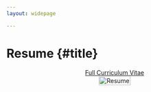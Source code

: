 ```yaml
---
layout: widepage

---
```


<div id="header" class="cut1" markdown="1">


# Resume {#title}

<div style="display: flex; justify-content: center;">
<a href="{{ site.baseurl }}/assets/img/Rostal CV 09-24-2024.pdf" class="actionbtn" download>
      Full Curriculum Vitae
    </a>
</div>

<div style="display: flex; justify-content: center; width: 100%; max-width: 1200px; margin: 0 auto;">
    <a href="{{ site.baseurl }}/assets/img/Rostal_Resume_2024.pdf" download>
        <img src="{{ site.baseurl }}/assets/img/Rostal_Resume_2024.png" alt="Resume" style="width: 100%; max-width: 1000px; height: auto;">
    </a>
</div>


